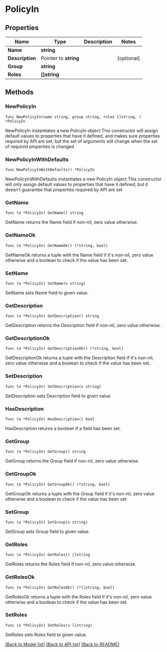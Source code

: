 # PolicyIn

## Properties

Name | Type | Description | Notes
------------ | ------------- | ------------- | -------------
**Name** | **string** |  | 
**Description** | Pointer to **string** |  | [optional] 
**Group** | **string** |  | 
**Roles** | **[]string** |  | 

## Methods

### NewPolicyIn

`func NewPolicyIn(name string, group string, roles []string, ) *PolicyIn`

NewPolicyIn instantiates a new PolicyIn object
This constructor will assign default values to properties that have it defined,
and makes sure properties required by API are set, but the set of arguments
will change when the set of required properties is changed

### NewPolicyInWithDefaults

`func NewPolicyInWithDefaults() *PolicyIn`

NewPolicyInWithDefaults instantiates a new PolicyIn object
This constructor will only assign default values to properties that have it defined,
but it doesn't guarantee that properties required by API are set

### GetName

`func (o *PolicyIn) GetName() string`

GetName returns the Name field if non-nil, zero value otherwise.

### GetNameOk

`func (o *PolicyIn) GetNameOk() (*string, bool)`

GetNameOk returns a tuple with the Name field if it's non-nil, zero value otherwise
and a boolean to check if the value has been set.

### SetName

`func (o *PolicyIn) SetName(v string)`

SetName sets Name field to given value.


### GetDescription

`func (o *PolicyIn) GetDescription() string`

GetDescription returns the Description field if non-nil, zero value otherwise.

### GetDescriptionOk

`func (o *PolicyIn) GetDescriptionOk() (*string, bool)`

GetDescriptionOk returns a tuple with the Description field if it's non-nil, zero value otherwise
and a boolean to check if the value has been set.

### SetDescription

`func (o *PolicyIn) SetDescription(v string)`

SetDescription sets Description field to given value.

### HasDescription

`func (o *PolicyIn) HasDescription() bool`

HasDescription returns a boolean if a field has been set.

### GetGroup

`func (o *PolicyIn) GetGroup() string`

GetGroup returns the Group field if non-nil, zero value otherwise.

### GetGroupOk

`func (o *PolicyIn) GetGroupOk() (*string, bool)`

GetGroupOk returns a tuple with the Group field if it's non-nil, zero value otherwise
and a boolean to check if the value has been set.

### SetGroup

`func (o *PolicyIn) SetGroup(v string)`

SetGroup sets Group field to given value.


### GetRoles

`func (o *PolicyIn) GetRoles() []string`

GetRoles returns the Roles field if non-nil, zero value otherwise.

### GetRolesOk

`func (o *PolicyIn) GetRolesOk() (*[]string, bool)`

GetRolesOk returns a tuple with the Roles field if it's non-nil, zero value otherwise
and a boolean to check if the value has been set.

### SetRoles

`func (o *PolicyIn) SetRoles(v []string)`

SetRoles sets Roles field to given value.



[[Back to Model list]](../README.md#documentation-for-models) [[Back to API list]](../README.md#documentation-for-api-endpoints) [[Back to README]](../README.md)


